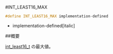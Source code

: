 #INT_LEAST16_MAX
```cpp
#define INT_LEAST16_MAX implementation-defined
```
* implementation-defined[italic]

##概要

[int_least16_t](/reference/cstdint/int_least16_t.md) の最大値。
